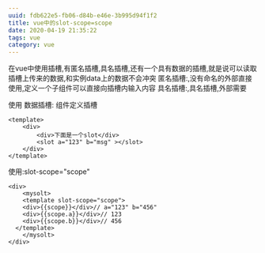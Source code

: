 ```yaml
---
uuid: fdb622e5-fb06-d84b-e46e-3b995d94f1f2
title: vue中的slot-scope=scope
date: 2020-04-19 21:35:22
tags: vue
category: vue
---
```

在vue中使用插槽,有匿名插槽,具名插槽,还有一个具有数据的插槽,就是说可以读取插槽上传来的数据,和实例data上的数据不会冲突
匿名插槽:<slot></slot>,没有命名的外部直接使用,定义一个子组件可以直接向插槽内输入内容
具名插槽:<slot name="name"></slot>,具名插槽,外部需要<div slot="name"></idv>使用
数据插槽:
组件定义插槽
```
<template>
    <div>
        <div>下面是一个slot</div>
        <slot a="123" b="msg" ></slot>
    </div>
</template>
```
使用:slot-scope="scope"
```
<div>
	<mysolt>
	<template slot-scope="scope">
    <div>{{scope}}</div>// a="123" b="456"
    <div>{{scope.a}}</div>// 123
    <div>{{scope.b}}</div>// 456
  </template>
	</mysolt>
</div>
```
